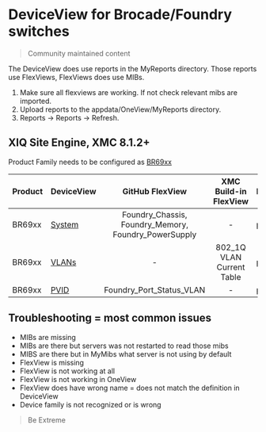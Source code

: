 # DeviceView for Brocade/Foundry switches
>Community maintained content

The DeviceView does use reports in the MyReports directory. Those reports use FlexViews, FlexViews does use MIBs.

1. Make sure all flexviews are working. If not check relevant mibs are imported.
2. Upload reports to the appdata/OneView/MyReports directory.
3. Reports -> Reports -> Refresh.

## XIQ Site Engine, XMC 8.1.2+

Product Family needs to be configured as [BR69xx](sample/VendorProfile.PNG)


| Product | DeviceView   | GitHub FlexView   | XMC Build-in FlexView | Example   |
| ------- | ------------ |:----------:|:----------------:| --------- |
| BR69xx |[System](xml/DeviceViewBR69xxSystem.xml)|Foundry_Chassis, Foundry_Memory, Foundry_PowerSupply| - |[png](sample/DeviceViewBR69xxSystem.png)|
| BR69xx |[VLANs](xml/DeviceViewBR69xxVlans.xml)| - | 802_1Q VLAN Current Table |[png](sample/DeviceViewBR69xxVlans.png)|
| BR69xx |[PVID](xml/DeviceViewBR69xxPVID.xml)|Foundry_Port_Status_VLAN| - |[png](sample/DeviceViewBR69xxPVID.png)|

## Troubleshooting = most common issues
* MIBs are missing
* MIBs are there but servers was not restarted to read those mibs
* MIBS are there but in MyMibs what server is not using by default
* FlexView is missing
* FlexView is not working at all
* FlexView is not working in OneView 
* FlexView does have wrong name = does not match the definition in DeviceView
* Device family is not recognized or is wrong

>Be Extreme